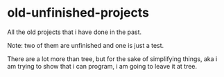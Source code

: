 # old-unfinished-projects
All the old projects that i have done in the past.

Note: two of them are unfinished and one is just a test.

There are a lot more than tree, but for the sake of simplifying things, aka i am trying to show that i can program, i am going to leave it at tree.

